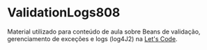 # ValidationLogs808
Material utilizado para conteúdo de aula sobre Beans de validação, gerenciamento de exceções e logs (log4J2) na <a href="https://letscode.com.br">Let's Code</a>.
